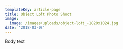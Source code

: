 ```yaml
---
templateKey: article-page
title: Object Loft Photo Shoot
image:
  image: /images/uploads/object-loft_-1820x1024.jpg
date: '2018-03-02'
---
```

Body text
